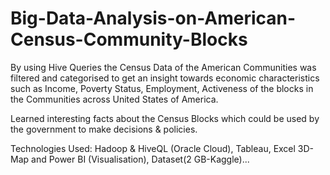 # Big-Data-Analysis-on-American-Census-Community-Blocks

By using Hive Queries the Census Data of the American Communities was filtered and categorised to get an insight towards economic characteristics such as Income, Poverty Status, Employment, Activeness of the blocks in the Communities across United States of America. 

Learned interesting facts about the Census Blocks which could be used by the government to make decisions &amp; policies.  

Technologies Used: Hadoop & HiveQL (Oracle Cloud), Tableau, Excel 3D-Map and Power BI (Visualisation), Dataset(2 GB-Kaggle)...
